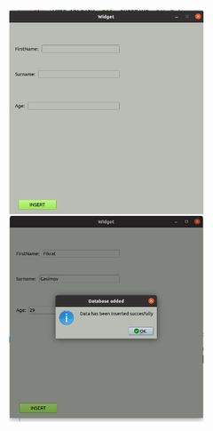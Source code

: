 <img src="widget.png" width="350" title="WIDGET DESIGN"><img src="widget2.png" width="350" title="WIDGET DESIGN for SQL LITE">
